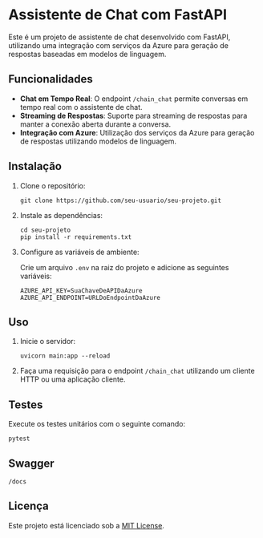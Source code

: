 # Assistente de Chat com FastAPI

Este é um projeto de assistente de chat desenvolvido com FastAPI, utilizando uma integração com serviços da Azure para geração de respostas baseadas em modelos de linguagem.

## Funcionalidades

- **Chat em Tempo Real**: O endpoint `/chain_chat` permite conversas em tempo real com o assistente de chat.
- **Streaming de Respostas**: Suporte para streaming de respostas para manter a conexão aberta durante a conversa.
- **Integração com Azure**: Utilização dos serviços da Azure para geração de respostas utilizando modelos de linguagem.

## Instalação

1. Clone o repositório:

    ```
    git clone https://github.com/seu-usuario/seu-projeto.git
    ```

2. Instale as dependências:

    ```
    cd seu-projeto
    pip install -r requirements.txt
    ```

3. Configure as variáveis de ambiente:

    Crie um arquivo `.env` na raiz do projeto e adicione as seguintes variáveis:

    ```
    AZURE_API_KEY=SuaChaveDeAPIDaAzure
    AZURE_API_ENDPOINT=URLDoEndpointDaAzure
    ```

## Uso

1. Inicie o servidor:

    ```
    uvicorn main:app --reload
    ```

2. Faça uma requisição para o endpoint `/chain_chat` utilizando um cliente HTTP ou uma aplicação cliente.

## Testes

Execute os testes unitários com o seguinte comando:

```
pytest
```

## Swagger

```
/docs
```

## Licença

Este projeto está licenciado sob a [MIT License](https://opensource.org/licenses/MIT).
